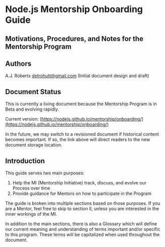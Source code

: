 # Node.js Mentorship Onboarding Guide
## Motivations, Procedures, and Notes for the Mentorship Program

## Authors

A.J. Roberts [detrohutt@gmail.com](mailto:detrohutt@gmail.com) (Initial document design and draft)

## Document Status

This is currently a living document because the Mentorship Program is in Beta and evolving rapidly.

Current version: [https://nodejs.github.io/mentorship/onboarding/](https://nodejs.github.io/mentorship/onboarding/)

In the future, we may switch to a revisioned document if historical content becomes important. If so, the link above will direct readers to the new document storage location.

## Introduction

This guide serves two main purposes:
1. Help the MI (Mentorship Initiative) track, discuss, and evolve our Process over time
2. Provide guidance for Mentors on how to participate in the Program

The guide is broken into multiple sections based on those purposes. If you are a Mentor, feel free to skip to section II, unless you are interested in the inner workings of the MI.

In addition to the main sections, there is also a Glossary which will define our current meaning and understanding of terms important and/or specific to this program. These terms will be capitalized when used throughout the document.
